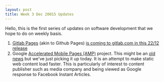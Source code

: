 ```yaml
---
layout: post
title: Week 3 Dec 20015 Updates
---
```


Hello, this is the first series of updates on software development that we hope to do on weekly basis.

1. [Gitlab Pages](https://gitlab.com/gitlab-org/gitlab-ee/merge_requests/80) (akin to Github Pages) [is coming to gitlab.com in this 22/12 release](https://about.gitlab.com/direction/)
2. Google [Accelerated Mobile Pages (AMP)](https://github.com/ampproject/amphtml) project. This might be an [old news](https://googleblog.blogspot.my/2015/10/introducing-accelerated-mobile-pages.html) but we've just picking it up today. It is an attempt to make static web content load faster. This is particularly of interest to content publisher such as media company and being viewed as Google response to Facebook Instant Articles.
